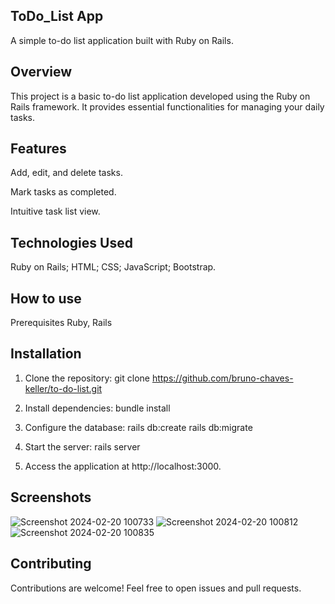 ## ToDo_List App

A simple to-do list application built with Ruby on Rails.

## Overview
This project is a basic to-do list application developed using the Ruby on Rails framework. It provides essential functionalities for managing your daily tasks.

## Features
Add, edit, and delete tasks.

Mark tasks as completed.

Intuitive task list view.

## Technologies Used
Ruby on Rails;
HTML;
CSS;
JavaScript;
Bootstrap.

## How to use
Prerequisites
Ruby,
Rails


## Installation
1. Clone the repository:
   git clone https://github.com/bruno-chaves-keller/to-do-list.git

2. Install dependencies:
   bundle install

3. Configure the database:
   rails db:create
   rails db:migrate

4. Start the server:
   rails server

5. Access the application at http://localhost:3000.

## Screenshots

![Screenshot 2024-02-20 100733](https://github.com/bruno-chaves-keller/to-do_App/assets/136998901/04be81d5-d0de-4c4e-bd9c-9fe9e5130855)
![Screenshot 2024-02-20 100812](https://github.com/bruno-chaves-keller/to-do_App/assets/136998901/c78928ac-b64b-44fc-b7d2-c0f79781e5f8)
![Screenshot 2024-02-20 100835](https://github.com/bruno-chaves-keller/to-do_App/assets/136998901/f7340b90-8b00-4f6e-9f1d-9e8ec9927d4e)

## Contributing
Contributions are welcome! Feel free to open issues and pull requests.




